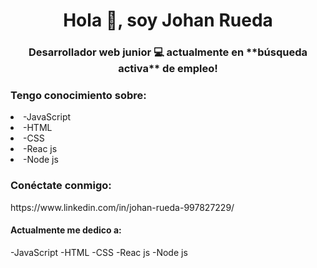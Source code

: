 <h1 align="center">Hola 👋, soy Johan Rueda</h1>
<h3 align="center">Desarrollador web junior 💻 actualmente en **búsqueda activa** de empleo!</h3>

<h3 align ="left">Tengo conocimiento sobre:</h3>
<li>-JavaScript
<li>-HTML
<li>-CSS
<li>-Reac js
<li>-Node js
</li>  
<h3 align ="left">Conéctate conmigo:</h3>
https://www.linkedin.com/in/johan-rueda-997827229/

#### Actualmente me dedico a:
-JavaScript
-HTML
-CSS
-Reac js
-Node js
